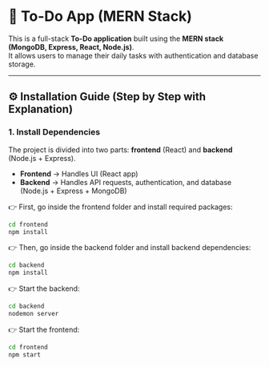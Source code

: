 # 📝 To-Do App (MERN Stack)

This is a full-stack **To-Do application** built using the **MERN stack (MongoDB, Express, React, Node.js)**.  
It allows users to manage their daily tasks with authentication and database storage.

---

## ⚙️ Installation Guide (Step by Step with Explanation)

### 1. Install Dependencies
The project is divided into two parts: **frontend** (React) and **backend** (Node.js + Express).

- **Frontend** → Handles UI (React app)  
- **Backend** → Handles API requests, authentication, and database (Node.js + Express + MongoDB)

👉 First, go inside the frontend folder and install required packages:
```bash
cd frontend
npm install
```


👉 Then, go inside the backend folder and install backend dependencies:
```bash
cd backend
npm install
```

👉 Start the backend:
```bash
cd backend
nodemon server
```

👉 Start the frontend:
```bash
cd frontend
npm start
```
